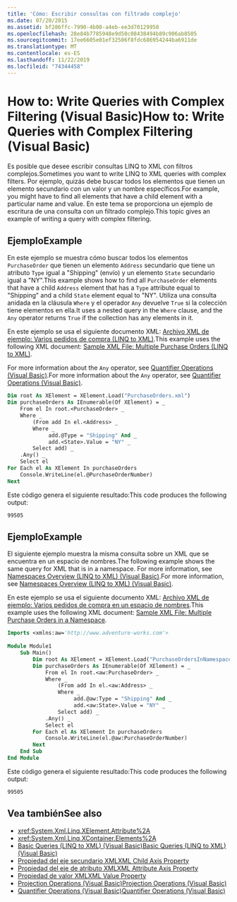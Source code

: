 ```yaml
---
title: 'Cómo: Escribir consultas con filtrado complejo'
ms.date: 07/20/2015
ms.assetid: bf286ffc-7990-4b00-a4eb-ee3d70129950
ms.openlocfilehash: 28e84b7785948e9d50c08438494b89c906ab8505
ms.sourcegitcommit: 17ee6605e01ef32506f8fdc686954244ba6911de
ms.translationtype: MT
ms.contentlocale: es-ES
ms.lasthandoff: 11/22/2019
ms.locfileid: "74344458"
---
```

# <a name="how-to-write-queries-with-complex-filtering-visual-basic"></a><span data-ttu-id="867b3-102">How to: Write Queries with Complex Filtering (Visual Basic)</span><span class="sxs-lookup"><span data-stu-id="867b3-102">How to: Write Queries with Complex Filtering (Visual Basic)</span></span>
<span data-ttu-id="867b3-103">Es posible que desee escribir consultas LINQ to XML con filtros complejos.</span><span class="sxs-lookup"><span data-stu-id="867b3-103">Sometimes you want to write LINQ to XML queries with complex filters.</span></span> <span data-ttu-id="867b3-104">Por ejemplo, quizás debe buscar todos los elementos que tienen un elemento secundario con un valor y un nombre específicos.</span><span class="sxs-lookup"><span data-stu-id="867b3-104">For example, you might have to find all elements that have a child element with a particular name and value.</span></span> <span data-ttu-id="867b3-105">En este tema se proporciona un ejemplo de escritura de una consulta con un filtrado complejo.</span><span class="sxs-lookup"><span data-stu-id="867b3-105">This topic gives an example of writing a query with complex filtering.</span></span>  
  
## <a name="example"></a><span data-ttu-id="867b3-106">Ejemplo</span><span class="sxs-lookup"><span data-stu-id="867b3-106">Example</span></span>  
 <span data-ttu-id="867b3-107">En este ejemplo se muestra cómo buscar todos los elementos `PurchaseOrder` que tienen un elemento `Address` secundario que tiene un atributo `Type` igual a "Shipping" (envío) y un elemento `State` secundario igual a "NY".</span><span class="sxs-lookup"><span data-stu-id="867b3-107">This example shows how to find all `PurchaseOrder` elements that have a child `Address` element that has a `Type` attribute equal to "Shipping" and a child `State` element equal to "NY".</span></span> <span data-ttu-id="867b3-108">Utiliza una consulta anidada en la cláusula `Where` y el operador `Any` devuelve `True` si la colección tiene elementos en ella.</span><span class="sxs-lookup"><span data-stu-id="867b3-108">It uses a nested query in the `Where` clause, and the `Any` operator returns `True` if the collection has any elements in it.</span></span>  
  
 <span data-ttu-id="867b3-109">En este ejemplo se usa el siguiente documento XML: [Archivo XML de ejemplo: Varios pedidos de compra (LINQ to XML)](../../../../visual-basic/programming-guide/concepts/linq/sample-xml-file-multiple-purchase-orders-linq-to-xml.md).</span><span class="sxs-lookup"><span data-stu-id="867b3-109">This example uses the following XML document: [Sample XML File: Multiple Purchase Orders (LINQ to XML)](../../../../visual-basic/programming-guide/concepts/linq/sample-xml-file-multiple-purchase-orders-linq-to-xml.md).</span></span>  
  
 <span data-ttu-id="867b3-110">For more information about the `Any` operator, see [Quantifier Operations (Visual Basic)](../../../../visual-basic/programming-guide/concepts/linq/quantifier-operations.md).</span><span class="sxs-lookup"><span data-stu-id="867b3-110">For more information about the `Any` operator, see [Quantifier Operations (Visual Basic)](../../../../visual-basic/programming-guide/concepts/linq/quantifier-operations.md).</span></span>  
  
```vb  
Dim root As XElement = XElement.Load("PurchaseOrders.xml")  
Dim purchaseOrders As IEnumerable(Of XElement) = _  
    From el In root.<PurchaseOrder> _  
    Where _  
        (From add In el.<Address> _  
        Where _  
             add.@Type = "Shipping" And _  
             add.<State>.Value = "NY" _  
        Select add) _  
    .Any() _  
    Select el  
For Each el As XElement In purchaseOrders  
    Console.WriteLine(el.@PurchaseOrderNumber)  
Next  
```  
  
 <span data-ttu-id="867b3-111">Este código genera el siguiente resultado:</span><span class="sxs-lookup"><span data-stu-id="867b3-111">This code produces the following output:</span></span>  
  
```console  
99505  
```  
  
## <a name="example"></a><span data-ttu-id="867b3-112">Ejemplo</span><span class="sxs-lookup"><span data-stu-id="867b3-112">Example</span></span>  
 <span data-ttu-id="867b3-113">El siguiente ejemplo muestra la misma consulta sobre un XML que se encuentra en un espacio de nombres.</span><span class="sxs-lookup"><span data-stu-id="867b3-113">The following example shows the same query for XML that is in a namespace.</span></span> <span data-ttu-id="867b3-114">For more information, see [Namespaces Overview (LINQ to XML) (Visual Basic)](namespaces-overview-linq-to-xml.md).</span><span class="sxs-lookup"><span data-stu-id="867b3-114">For more information, see [Namespaces Overview (LINQ to XML) (Visual Basic)](namespaces-overview-linq-to-xml.md).</span></span>  
  
 <span data-ttu-id="867b3-115">En este ejemplo se usa el siguiente documento XML: [Archivo XML de ejemplo: Varios pedidos de compra en un espacio de nombres](../../../../visual-basic/programming-guide/concepts/linq/sample-xml-file-multiple-purchase-orders-in-a-namespace.md).</span><span class="sxs-lookup"><span data-stu-id="867b3-115">This example uses the following XML document: [Sample XML File: Multiple Purchase Orders in a Namespace](../../../../visual-basic/programming-guide/concepts/linq/sample-xml-file-multiple-purchase-orders-in-a-namespace.md).</span></span>  
  
```vb  
Imports <xmlns:aw='http://www.adventure-works.com'>  
  
Module Module1  
    Sub Main()  
        Dim root As XElement = XElement.Load("PurchaseOrdersInNamespace.xml")  
        Dim purchaseOrders As IEnumerable(Of XElement) = _  
            From el In root.<aw:PurchaseOrder> _  
            Where _  
                (From add In el.<aw:Address> _  
                Where _  
                     add.@aw:Type = "Shipping" And _  
                     add.<aw:State>.Value = "NY" _  
                Select add) _  
            .Any() _  
            Select el  
        For Each el As XElement In purchaseOrders  
            Console.WriteLine(el.@aw:PurchaseOrderNumber)  
        Next  
    End Sub  
End Module  
```  
  
 <span data-ttu-id="867b3-116">Este código genera el siguiente resultado:</span><span class="sxs-lookup"><span data-stu-id="867b3-116">This code produces the following output:</span></span>  
  
```console  
99505  
```  
  
## <a name="see-also"></a><span data-ttu-id="867b3-117">Vea también</span><span class="sxs-lookup"><span data-stu-id="867b3-117">See also</span></span>

- <xref:System.Xml.Linq.XElement.Attribute%2A>
- <xref:System.Xml.Linq.XContainer.Elements%2A>
- [<span data-ttu-id="867b3-118">Basic Queries (LINQ to XML) (Visual Basic)</span><span class="sxs-lookup"><span data-stu-id="867b3-118">Basic Queries (LINQ to XML) (Visual Basic)</span></span>](../../../../visual-basic/programming-guide/concepts/linq/basic-queries-linq-to-xml.md)
- [<span data-ttu-id="867b3-119">Propiedad del eje secundario XML</span><span class="sxs-lookup"><span data-stu-id="867b3-119">XML Child Axis Property</span></span>](../../../../visual-basic/language-reference/xml-axis/xml-child-axis-property.md)
- [<span data-ttu-id="867b3-120">Propiedad del eje de atributo XML</span><span class="sxs-lookup"><span data-stu-id="867b3-120">XML Attribute Axis Property</span></span>](../../../../visual-basic/language-reference/xml-axis/xml-attribute-axis-property.md)
- [<span data-ttu-id="867b3-121">Propiedad de valor XML</span><span class="sxs-lookup"><span data-stu-id="867b3-121">XML Value Property</span></span>](../../../../visual-basic/language-reference/xml-axis/xml-value-property.md)
- [<span data-ttu-id="867b3-122">Projection Operations (Visual Basic)</span><span class="sxs-lookup"><span data-stu-id="867b3-122">Projection Operations (Visual Basic)</span></span>](../../../../visual-basic/programming-guide/concepts/linq/projection-operations.md)
- [<span data-ttu-id="867b3-123">Quantifier Operations (Visual Basic)</span><span class="sxs-lookup"><span data-stu-id="867b3-123">Quantifier Operations (Visual Basic)</span></span>](../../../../visual-basic/programming-guide/concepts/linq/quantifier-operations.md)
